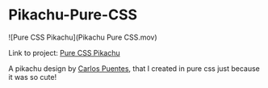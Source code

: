 # Pikachu-Pure-CSS

![Pure CSS Pikachu](Pikachu Pure CSS.mov)

Link to project: [Pure CSS Pikachu](https://brave-feynman-54ff26.netlify.app/)

A pikachu design by [Carlos Puentes](https://dribbble.com/shots/14147543-Pikachu), that I created in pure css just because it was so cute!
